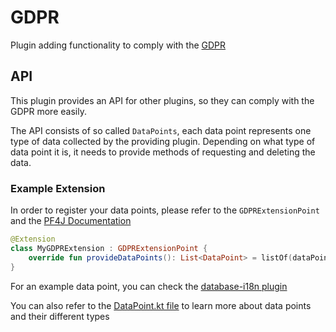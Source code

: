 # GDPR

Plugin adding functionality to comply with the [GDPR](https://gdpr.eu/)

## API

This plugin provides an API for other plugins, so they can comply with the GDPR more easily.

The API consists of so called `DataPoints`, each data point represents one type of data collected by the providing
plugin. Depending on what type of data point it is, it needs to provide methods of requesting and deleting the data.

### Example Extension

In order to register your data points, please refer to the `GDPRExtensionPoint` and
the [PF4J Documentation](https://pf4j.org/doc/extensions.html)

```kotlin 
@Extension
class MyGDPRExtension : GDPRExtensionPoint {
    override fun provideDataPoints(): List<DataPoint> = listOf(dataPoint1, dataPoint2, dataPoint3)
}
```

For an example data point, you can check
the [database-i18n plugin](https://github.com/DRSchlaubi/mikmusic/blob/3dc82da7ef5dca15c6e75268cae2935cad52f3f7/core/database-i18n/src/main/kotlin/dev/schlaubi/mikbot/core/i18n/database/gdpr/GDPR.kt#L17-L26)

You can also refer to the [DataPoint.kt file](https://github.com/DRSchlaubi/mikbot/blob/main/core/gdpr/src/main/kotlin/dev/schlaubi/mikbot/core/gdpr/api/DataPoint.kt)
to learn more about data points and their different types

